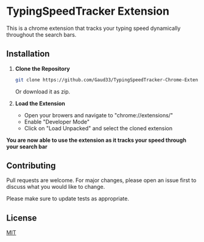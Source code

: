 # TypingSpeedTracker Extension

This is a chrome extension that tracks your typing speed dynamically throughout the search bars.

## Installation

1. **Clone the Repository**

    ```bash
    git clone https://github.com/Gaud33/TypingSpeedTracker-Chrome-Extension.git
    ```
    Or download it as zip.
2. **Load the Extension**
    - Open your browers and navigate to "chrome://extensions/"
    - Enable "Developer Mode"
    - Click on "Load Unpacked" and select the cloned extension

**You are now able to use the extension as it tracks your speed through your search bar**


## Contributing

Pull requests are welcome. For major changes, please open an issue first
to discuss what you would like to change.

Please make sure to update tests as appropriate.

## License

[MIT](https://choosealicense.com/licenses/mit/)
